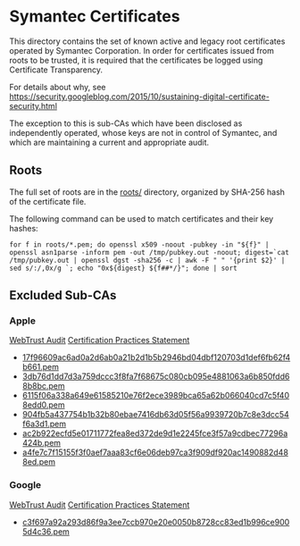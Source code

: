 # Symantec Certificates

This directory contains the set of known active and legacy root certificates
operated by Symantec Corporation. In order for certificates issued from
roots to be trusted, it is required that the certificates be logged using
Certificate Transparency.

For details about why, see <https://security.googleblog.com/2015/10/sustaining-digital-certificate-security.html>

The exception to this is sub-CAs which have been disclosed as independently
operated, whose keys are not in control of Symantec, and which are
maintaining a current and appropriate audit.

## Roots

The full set of roots are in the [roots/](roots/) directory, organized by
SHA-256 hash of the certificate file.

The following command can be used to match certificates and their key hashes:

`` for f in roots/*.pem; do openssl x509 -noout -pubkey -in "${f}" | openssl asn1parse -inform pem -out /tmp/pubkey.out -noout; digest=`cat /tmp/pubkey.out | openssl dgst -sha256 -c | awk -F " " '{print $2}' | sed s/:/,0x/g `; echo "0x${digest} ${f##*/}"; done | sort ``

## Excluded Sub-CAs

### Apple

[WebTrust Audit](https://cert.webtrust.org/ViewSeal?id=1917)
[Certification Practices Statement](http://images.apple.com/certificateauthority/pdf/Apple_IST_CPS_v2.0.pdf)

  * [17f96609ac6ad0a2d6ab0a21b2d1b5b2946bd04dbf120703d1def6fb62f4b661.pem](excluded/17f96609ac6ad0a2d6ab0a21b2d1b5b2946bd04dbf120703d1def6fb62f4b661.pem)
  * [3db76d1dd7d3a759dccc3f8fa7f68675c080cb095e4881063a6b850fdd68b8bc.pem](excluded/3db76d1dd7d3a759dccc3f8fa7f68675c080cb095e4881063a6b850fdd68b8bc.pem)
  * [6115f06a338a649e61585210e76f2ece3989bca65a62b066040cd7c5f408edd0.pem](excluded/6115f06a338a649e61585210e76f2ece3989bca65a62b066040cd7c5f408edd0.pem)
  * [904fb5a437754b1b32b80ebae7416db63d05f56a9939720b7c8e3dcc54f6a3d1.pem](excluded/904fb5a437754b1b32b80ebae7416db63d05f56a9939720b7c8e3dcc54f6a3d1.pem)
  * [ac2b922ecfd5e01711772fea8ed372de9d1e2245fce3f57a9cdbec77296a424b.pem](excluded/ac2b922ecfd5e01711772fea8ed372de9d1e2245fce3f57a9cdbec77296a424b.pem)
  * [a4fe7c7f15155f3f0aef7aaa83cf6e06deb97ca3f909df920ac1490882d488ed.pem](excluded/a4fe7c7f15155f3f0aef7aaa83cf6e06deb97ca3f909df920ac1490882d488ed.pem)

### Google

[WebTrust Audit](https://cert.webtrust.org/ViewSeal?id=1941)
[Certification Practices Statement](http://static.googleusercontent.com/media/pki.google.com/en//GIAG2-CPS-1.3.pdf)

  * [c3f697a92a293d86f9a3ee7ccb970e20e0050b8728cc83ed1b996ce9005d4c36.pem](excluded/c3f697a92a293d86f9a3ee7ccb970e20e0050b8728cc83ed1b996ce9005d4c36.pem)

